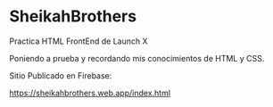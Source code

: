 # SheikahBrothers

Practica HTML FrontEnd de Launch X

Poniendo a prueba y recordando mis conocimientos de HTML y CSS.


Sitio Publicado en Firebase:

https://sheikahbrothers.web.app/index.html
